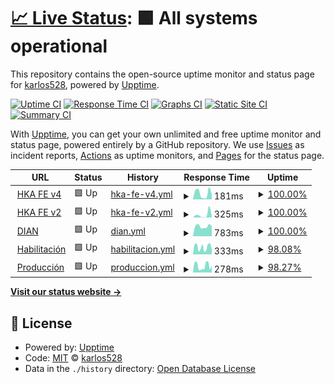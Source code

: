 # [📈 Live Status](https://karlos528.github.io/fe): <!--live status--> **🟩 All systems operational**

This repository contains the open-source uptime monitor and status page for [karlos528](https://karlos528.github.io/fe), powered by [Upptime](https://github.com/upptime/upptime).

[![Uptime CI](https://github.com/karlos528/fe/workflows/Uptime%20CI/badge.svg)](https://github.com/karlos528/fe/actions?query=workflow%3A%22Uptime+CI%22)
[![Response Time CI](https://github.com/karlos528/fe/workflows/Response%20Time%20CI/badge.svg)](https://github.com/karlos528/fe/actions?query=workflow%3A%22Response+Time+CI%22)
[![Graphs CI](https://github.com/karlos528/fe/workflows/Graphs%20CI/badge.svg)](https://github.com/karlos528/fe/actions?query=workflow%3A%22Graphs+CI%22)
[![Static Site CI](https://github.com/karlos528/fe/workflows/Static%20Site%20CI/badge.svg)](https://github.com/karlos528/fe/actions?query=workflow%3A%22Static+Site+CI%22)
[![Summary CI](https://github.com/karlos528/fe/workflows/Summary%20CI/badge.svg)](https://github.com/karlos528/fe/actions?query=workflow%3A%22Summary+CI%22)

With [Upptime](https://upptime.js.org), you can get your own unlimited and free uptime monitor and status page, powered entirely by a GitHub repository. We use [Issues](https://github.com/karlos528/fe/issues) as incident reports, [Actions](https://github.com/karlos528/fe/actions) as uptime monitors, and [Pages](https://karlos528.github.io/fe) for the status page.

<!--start: status pages-->
<!-- This summary is generated by Upptime (https://github.com/upptime/upptime) -->
<!-- Do not edit this manually, your changes will be overwritten -->
<!-- prettier-ignore -->
| URL | Status | History | Response Time | Uptime |
| --- | ------ | ------- | ------------- | ------ |
| <img alt="" src="https://icons.duckduckgo.com/ip3/emision21v4.thefactoryhka.com.co.ico" height="13"> [HKA FE v4](https://emision21v4.thefactoryhka.com.co/ws/v1.0/Service.svc) | 🟩 Up | [hka-fe-v4.yml](https://github.com/karlos528/fe/commits/HEAD/history/hka-fe-v4.yml) | <details><summary><img alt="Response time graph" src="./graphs/hka-fe-v4/response-time-week.png" height="20"> 181ms</summary><br><a href="https://karlos528.github.io/fe/history/hka-fe-v4"><img alt="Response time 221" src="https://img.shields.io/endpoint?url=https%3A%2F%2Fraw.githubusercontent.com%2Fkarlos528%2Ffe%2FHEAD%2Fapi%2Fhka-fe-v4%2Fresponse-time.json"></a><br><a href="https://karlos528.github.io/fe/history/hka-fe-v4"><img alt="24-hour response time 150" src="https://img.shields.io/endpoint?url=https%3A%2F%2Fraw.githubusercontent.com%2Fkarlos528%2Ffe%2FHEAD%2Fapi%2Fhka-fe-v4%2Fresponse-time-day.json"></a><br><a href="https://karlos528.github.io/fe/history/hka-fe-v4"><img alt="7-day response time 181" src="https://img.shields.io/endpoint?url=https%3A%2F%2Fraw.githubusercontent.com%2Fkarlos528%2Ffe%2FHEAD%2Fapi%2Fhka-fe-v4%2Fresponse-time-week.json"></a><br><a href="https://karlos528.github.io/fe/history/hka-fe-v4"><img alt="30-day response time 330" src="https://img.shields.io/endpoint?url=https%3A%2F%2Fraw.githubusercontent.com%2Fkarlos528%2Ffe%2FHEAD%2Fapi%2Fhka-fe-v4%2Fresponse-time-month.json"></a><br><a href="https://karlos528.github.io/fe/history/hka-fe-v4"><img alt="1-year response time 231" src="https://img.shields.io/endpoint?url=https%3A%2F%2Fraw.githubusercontent.com%2Fkarlos528%2Ffe%2FHEAD%2Fapi%2Fhka-fe-v4%2Fresponse-time-year.json"></a></details> | <details><summary><a href="https://karlos528.github.io/fe/history/hka-fe-v4">100.00%</a></summary><a href="https://karlos528.github.io/fe/history/hka-fe-v4"><img alt="All-time uptime 100.00%" src="https://img.shields.io/endpoint?url=https%3A%2F%2Fraw.githubusercontent.com%2Fkarlos528%2Ffe%2FHEAD%2Fapi%2Fhka-fe-v4%2Fuptime.json"></a><br><a href="https://karlos528.github.io/fe/history/hka-fe-v4"><img alt="24-hour uptime 100.00%" src="https://img.shields.io/endpoint?url=https%3A%2F%2Fraw.githubusercontent.com%2Fkarlos528%2Ffe%2FHEAD%2Fapi%2Fhka-fe-v4%2Fuptime-day.json"></a><br><a href="https://karlos528.github.io/fe/history/hka-fe-v4"><img alt="7-day uptime 100.00%" src="https://img.shields.io/endpoint?url=https%3A%2F%2Fraw.githubusercontent.com%2Fkarlos528%2Ffe%2FHEAD%2Fapi%2Fhka-fe-v4%2Fuptime-week.json"></a><br><a href="https://karlos528.github.io/fe/history/hka-fe-v4"><img alt="30-day uptime 100.00%" src="https://img.shields.io/endpoint?url=https%3A%2F%2Fraw.githubusercontent.com%2Fkarlos528%2Ffe%2FHEAD%2Fapi%2Fhka-fe-v4%2Fuptime-month.json"></a><br><a href="https://karlos528.github.io/fe/history/hka-fe-v4"><img alt="1-year uptime 100.00%" src="https://img.shields.io/endpoint?url=https%3A%2F%2Fraw.githubusercontent.com%2Fkarlos528%2Ffe%2FHEAD%2Fapi%2Fhka-fe-v4%2Fuptime-year.json"></a></details>
| <img alt="" src="https://icons.duckduckgo.com/ip3/emision21v2.thefactoryhka.com.co.ico" height="13"> [HKA FE v2](https://emision21v2.thefactoryhka.com.co/ws/v1.0/Service.svc) | 🟩 Up | [hka-fe-v2.yml](https://github.com/karlos528/fe/commits/HEAD/history/hka-fe-v2.yml) | <details><summary><img alt="Response time graph" src="./graphs/hka-fe-v2/response-time-week.png" height="20"> 325ms</summary><br><a href="https://karlos528.github.io/fe/history/hka-fe-v2"><img alt="Response time 162" src="https://img.shields.io/endpoint?url=https%3A%2F%2Fraw.githubusercontent.com%2Fkarlos528%2Ffe%2FHEAD%2Fapi%2Fhka-fe-v2%2Fresponse-time.json"></a><br><a href="https://karlos528.github.io/fe/history/hka-fe-v2"><img alt="24-hour response time 174" src="https://img.shields.io/endpoint?url=https%3A%2F%2Fraw.githubusercontent.com%2Fkarlos528%2Ffe%2FHEAD%2Fapi%2Fhka-fe-v2%2Fresponse-time-day.json"></a><br><a href="https://karlos528.github.io/fe/history/hka-fe-v2"><img alt="7-day response time 325" src="https://img.shields.io/endpoint?url=https%3A%2F%2Fraw.githubusercontent.com%2Fkarlos528%2Ffe%2FHEAD%2Fapi%2Fhka-fe-v2%2Fresponse-time-week.json"></a><br><a href="https://karlos528.github.io/fe/history/hka-fe-v2"><img alt="30-day response time 182" src="https://img.shields.io/endpoint?url=https%3A%2F%2Fraw.githubusercontent.com%2Fkarlos528%2Ffe%2FHEAD%2Fapi%2Fhka-fe-v2%2Fresponse-time-month.json"></a><br><a href="https://karlos528.github.io/fe/history/hka-fe-v2"><img alt="1-year response time 155" src="https://img.shields.io/endpoint?url=https%3A%2F%2Fraw.githubusercontent.com%2Fkarlos528%2Ffe%2FHEAD%2Fapi%2Fhka-fe-v2%2Fresponse-time-year.json"></a></details> | <details><summary><a href="https://karlos528.github.io/fe/history/hka-fe-v2">100.00%</a></summary><a href="https://karlos528.github.io/fe/history/hka-fe-v2"><img alt="All-time uptime 100.00%" src="https://img.shields.io/endpoint?url=https%3A%2F%2Fraw.githubusercontent.com%2Fkarlos528%2Ffe%2FHEAD%2Fapi%2Fhka-fe-v2%2Fuptime.json"></a><br><a href="https://karlos528.github.io/fe/history/hka-fe-v2"><img alt="24-hour uptime 100.00%" src="https://img.shields.io/endpoint?url=https%3A%2F%2Fraw.githubusercontent.com%2Fkarlos528%2Ffe%2FHEAD%2Fapi%2Fhka-fe-v2%2Fuptime-day.json"></a><br><a href="https://karlos528.github.io/fe/history/hka-fe-v2"><img alt="7-day uptime 100.00%" src="https://img.shields.io/endpoint?url=https%3A%2F%2Fraw.githubusercontent.com%2Fkarlos528%2Ffe%2FHEAD%2Fapi%2Fhka-fe-v2%2Fuptime-week.json"></a><br><a href="https://karlos528.github.io/fe/history/hka-fe-v2"><img alt="30-day uptime 100.00%" src="https://img.shields.io/endpoint?url=https%3A%2F%2Fraw.githubusercontent.com%2Fkarlos528%2Ffe%2FHEAD%2Fapi%2Fhka-fe-v2%2Fuptime-month.json"></a><br><a href="https://karlos528.github.io/fe/history/hka-fe-v2"><img alt="1-year uptime 100.00%" src="https://img.shields.io/endpoint?url=https%3A%2F%2Fraw.githubusercontent.com%2Fkarlos528%2Ffe%2FHEAD%2Fapi%2Fhka-fe-v2%2Fuptime-year.json"></a></details>
| <img alt="" src="https://icons.duckduckgo.com/ip3/www.dian.gov.co.ico" height="13"> [DIAN](https://www.dian.gov.co) | 🟩 Up | [dian.yml](https://github.com/karlos528/fe/commits/HEAD/history/dian.yml) | <details><summary><img alt="Response time graph" src="./graphs/dian/response-time-week.png" height="20"> 783ms</summary><br><a href="https://karlos528.github.io/fe/history/dian"><img alt="Response time 818" src="https://img.shields.io/endpoint?url=https%3A%2F%2Fraw.githubusercontent.com%2Fkarlos528%2Ffe%2FHEAD%2Fapi%2Fdian%2Fresponse-time.json"></a><br><a href="https://karlos528.github.io/fe/history/dian"><img alt="24-hour response time 793" src="https://img.shields.io/endpoint?url=https%3A%2F%2Fraw.githubusercontent.com%2Fkarlos528%2Ffe%2FHEAD%2Fapi%2Fdian%2Fresponse-time-day.json"></a><br><a href="https://karlos528.github.io/fe/history/dian"><img alt="7-day response time 783" src="https://img.shields.io/endpoint?url=https%3A%2F%2Fraw.githubusercontent.com%2Fkarlos528%2Ffe%2FHEAD%2Fapi%2Fdian%2Fresponse-time-week.json"></a><br><a href="https://karlos528.github.io/fe/history/dian"><img alt="30-day response time 817" src="https://img.shields.io/endpoint?url=https%3A%2F%2Fraw.githubusercontent.com%2Fkarlos528%2Ffe%2FHEAD%2Fapi%2Fdian%2Fresponse-time-month.json"></a><br><a href="https://karlos528.github.io/fe/history/dian"><img alt="1-year response time 812" src="https://img.shields.io/endpoint?url=https%3A%2F%2Fraw.githubusercontent.com%2Fkarlos528%2Ffe%2FHEAD%2Fapi%2Fdian%2Fresponse-time-year.json"></a></details> | <details><summary><a href="https://karlos528.github.io/fe/history/dian">100.00%</a></summary><a href="https://karlos528.github.io/fe/history/dian"><img alt="All-time uptime 99.86%" src="https://img.shields.io/endpoint?url=https%3A%2F%2Fraw.githubusercontent.com%2Fkarlos528%2Ffe%2FHEAD%2Fapi%2Fdian%2Fuptime.json"></a><br><a href="https://karlos528.github.io/fe/history/dian"><img alt="24-hour uptime 100.00%" src="https://img.shields.io/endpoint?url=https%3A%2F%2Fraw.githubusercontent.com%2Fkarlos528%2Ffe%2FHEAD%2Fapi%2Fdian%2Fuptime-day.json"></a><br><a href="https://karlos528.github.io/fe/history/dian"><img alt="7-day uptime 100.00%" src="https://img.shields.io/endpoint?url=https%3A%2F%2Fraw.githubusercontent.com%2Fkarlos528%2Ffe%2FHEAD%2Fapi%2Fdian%2Fuptime-week.json"></a><br><a href="https://karlos528.github.io/fe/history/dian"><img alt="30-day uptime 99.92%" src="https://img.shields.io/endpoint?url=https%3A%2F%2Fraw.githubusercontent.com%2Fkarlos528%2Ffe%2FHEAD%2Fapi%2Fdian%2Fuptime-month.json"></a><br><a href="https://karlos528.github.io/fe/history/dian"><img alt="1-year uptime 99.97%" src="https://img.shields.io/endpoint?url=https%3A%2F%2Fraw.githubusercontent.com%2Fkarlos528%2Ffe%2FHEAD%2Fapi%2Fdian%2Fuptime-year.json"></a></details>
| <img alt="" src="https://icons.duckduckgo.com/ip3/catalogo-vpfe-hab.dian.gov.co.ico" height="13"> [Habilitación](https://catalogo-vpfe-hab.dian.gov.co/User/Login) | 🟩 Up | [habilitacion.yml](https://github.com/karlos528/fe/commits/HEAD/history/habilitacion.yml) | <details><summary><img alt="Response time graph" src="./graphs/habilitacion/response-time-week.png" height="20"> 333ms</summary><br><a href="https://karlos528.github.io/fe/history/habilitacion"><img alt="Response time 818" src="https://img.shields.io/endpoint?url=https%3A%2F%2Fraw.githubusercontent.com%2Fkarlos528%2Ffe%2FHEAD%2Fapi%2Fhabilitacion%2Fresponse-time.json"></a><br><a href="https://karlos528.github.io/fe/history/habilitacion"><img alt="24-hour response time 243" src="https://img.shields.io/endpoint?url=https%3A%2F%2Fraw.githubusercontent.com%2Fkarlos528%2Ffe%2FHEAD%2Fapi%2Fhabilitacion%2Fresponse-time-day.json"></a><br><a href="https://karlos528.github.io/fe/history/habilitacion"><img alt="7-day response time 333" src="https://img.shields.io/endpoint?url=https%3A%2F%2Fraw.githubusercontent.com%2Fkarlos528%2Ffe%2FHEAD%2Fapi%2Fhabilitacion%2Fresponse-time-week.json"></a><br><a href="https://karlos528.github.io/fe/history/habilitacion"><img alt="30-day response time 379" src="https://img.shields.io/endpoint?url=https%3A%2F%2Fraw.githubusercontent.com%2Fkarlos528%2Ffe%2FHEAD%2Fapi%2Fhabilitacion%2Fresponse-time-month.json"></a><br><a href="https://karlos528.github.io/fe/history/habilitacion"><img alt="1-year response time 848" src="https://img.shields.io/endpoint?url=https%3A%2F%2Fraw.githubusercontent.com%2Fkarlos528%2Ffe%2FHEAD%2Fapi%2Fhabilitacion%2Fresponse-time-year.json"></a></details> | <details><summary><a href="https://karlos528.github.io/fe/history/habilitacion">98.08%</a></summary><a href="https://karlos528.github.io/fe/history/habilitacion"><img alt="All-time uptime 99.67%" src="https://img.shields.io/endpoint?url=https%3A%2F%2Fraw.githubusercontent.com%2Fkarlos528%2Ffe%2FHEAD%2Fapi%2Fhabilitacion%2Fuptime.json"></a><br><a href="https://karlos528.github.io/fe/history/habilitacion"><img alt="24-hour uptime 100.00%" src="https://img.shields.io/endpoint?url=https%3A%2F%2Fraw.githubusercontent.com%2Fkarlos528%2Ffe%2FHEAD%2Fapi%2Fhabilitacion%2Fuptime-day.json"></a><br><a href="https://karlos528.github.io/fe/history/habilitacion"><img alt="7-day uptime 98.08%" src="https://img.shields.io/endpoint?url=https%3A%2F%2Fraw.githubusercontent.com%2Fkarlos528%2Ffe%2FHEAD%2Fapi%2Fhabilitacion%2Fuptime-week.json"></a><br><a href="https://karlos528.github.io/fe/history/habilitacion"><img alt="30-day uptime 99.45%" src="https://img.shields.io/endpoint?url=https%3A%2F%2Fraw.githubusercontent.com%2Fkarlos528%2Ffe%2FHEAD%2Fapi%2Fhabilitacion%2Fuptime-month.json"></a><br><a href="https://karlos528.github.io/fe/history/habilitacion"><img alt="1-year uptime 99.54%" src="https://img.shields.io/endpoint?url=https%3A%2F%2Fraw.githubusercontent.com%2Fkarlos528%2Ffe%2FHEAD%2Fapi%2Fhabilitacion%2Fuptime-year.json"></a></details>
| <img alt="" src="https://icons.duckduckgo.com/ip3/catalogo-vpfe.dian.gov.co.ico" height="13"> [Producción](https://catalogo-vpfe.dian.gov.co/User/Login) | 🟩 Up | [produccion.yml](https://github.com/karlos528/fe/commits/HEAD/history/produccion.yml) | <details><summary><img alt="Response time graph" src="./graphs/produccion/response-time-week.png" height="20"> 278ms</summary><br><a href="https://karlos528.github.io/fe/history/produccion"><img alt="Response time 672" src="https://img.shields.io/endpoint?url=https%3A%2F%2Fraw.githubusercontent.com%2Fkarlos528%2Ffe%2FHEAD%2Fapi%2Fproduccion%2Fresponse-time.json"></a><br><a href="https://karlos528.github.io/fe/history/produccion"><img alt="24-hour response time 193" src="https://img.shields.io/endpoint?url=https%3A%2F%2Fraw.githubusercontent.com%2Fkarlos528%2Ffe%2FHEAD%2Fapi%2Fproduccion%2Fresponse-time-day.json"></a><br><a href="https://karlos528.github.io/fe/history/produccion"><img alt="7-day response time 278" src="https://img.shields.io/endpoint?url=https%3A%2F%2Fraw.githubusercontent.com%2Fkarlos528%2Ffe%2FHEAD%2Fapi%2Fproduccion%2Fresponse-time-week.json"></a><br><a href="https://karlos528.github.io/fe/history/produccion"><img alt="30-day response time 271" src="https://img.shields.io/endpoint?url=https%3A%2F%2Fraw.githubusercontent.com%2Fkarlos528%2Ffe%2FHEAD%2Fapi%2Fproduccion%2Fresponse-time-month.json"></a><br><a href="https://karlos528.github.io/fe/history/produccion"><img alt="1-year response time 701" src="https://img.shields.io/endpoint?url=https%3A%2F%2Fraw.githubusercontent.com%2Fkarlos528%2Ffe%2FHEAD%2Fapi%2Fproduccion%2Fresponse-time-year.json"></a></details> | <details><summary><a href="https://karlos528.github.io/fe/history/produccion">98.27%</a></summary><a href="https://karlos528.github.io/fe/history/produccion"><img alt="All-time uptime 99.70%" src="https://img.shields.io/endpoint?url=https%3A%2F%2Fraw.githubusercontent.com%2Fkarlos528%2Ffe%2FHEAD%2Fapi%2Fproduccion%2Fuptime.json"></a><br><a href="https://karlos528.github.io/fe/history/produccion"><img alt="24-hour uptime 97.08%" src="https://img.shields.io/endpoint?url=https%3A%2F%2Fraw.githubusercontent.com%2Fkarlos528%2Ffe%2FHEAD%2Fapi%2Fproduccion%2Fuptime-day.json"></a><br><a href="https://karlos528.github.io/fe/history/produccion"><img alt="7-day uptime 98.27%" src="https://img.shields.io/endpoint?url=https%3A%2F%2Fraw.githubusercontent.com%2Fkarlos528%2Ffe%2FHEAD%2Fapi%2Fproduccion%2Fuptime-week.json"></a><br><a href="https://karlos528.github.io/fe/history/produccion"><img alt="30-day uptime 99.60%" src="https://img.shields.io/endpoint?url=https%3A%2F%2Fraw.githubusercontent.com%2Fkarlos528%2Ffe%2FHEAD%2Fapi%2Fproduccion%2Fuptime-month.json"></a><br><a href="https://karlos528.github.io/fe/history/produccion"><img alt="1-year uptime 99.62%" src="https://img.shields.io/endpoint?url=https%3A%2F%2Fraw.githubusercontent.com%2Fkarlos528%2Ffe%2FHEAD%2Fapi%2Fproduccion%2Fuptime-year.json"></a></details>

<!--end: status pages-->

[**Visit our status website →**](https://karlos528.github.io/fe)

## 📄 License

- Powered by: [Upptime](https://github.com/upptime/upptime)
- Code: [MIT](./LICENSE) © [karlos528](https://karlos528.github.io/fe)
- Data in the `./history` directory: [Open Database License](https://opendatacommons.org/licenses/odbl/1-0/)
